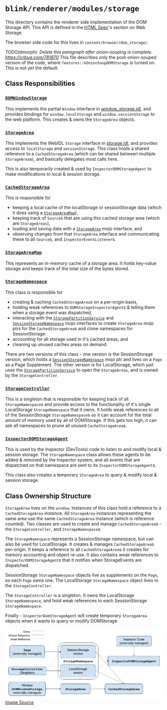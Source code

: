# `blink/renderer/modules/storage`

This directory contains the renderer side implementation of the DOM Storage API. This API is defined in the [HTML Spec](https://html.spec.whatwg.org/multipage/webstorage.html)'s section on Web Storage.

The browser side code for this lives in `content/browser/dom_storage/`.

*TODO(dmurph): Delete this paragraph after onion-souping is complete.
https://crbug.com/781870*
This file describes only the post-onion-souped version of the code, where
`features::kOnionSoupDOMStorage` is turned on. This is not yet the default.

## Class Responsibilities
### [`DOMWindowStorage`](dom_window_storage.h)
This implements the partial `Window` interface in
[window_storage.idl](window_storage.idl), and provides bindings for
`window.localStorage` and `window.sessionStorage` to the web platform. This
creates & owns the `StorageArea` objects.
### [`StorageArea`](storage_area.h)
This implements the WebIDL `Storage` interface in [storage.idl](storage.idl),
and provides access to `localStorage` and `sessionStorage`. This class holds a
shared reference to a `CachedStorageArea` (which can be shared between multiple
`StorageArea`s), and basically delegates most calls here.

This is also temporarily created & used by `InspectorDOMStorageAgent` to make modifications to local & session storage.
### [`CachedStorageArea`](cached_storage_area.h)
This is responsible for
 * keeping a local cache of the localStorage or sessionStorage data (which it
 does using a [`StorageAreaMap`](storage_area_map.h)),
 * keeping track of `Source`s that are using this cached storage area (which
 are `StorageAreas`),
 * loading and saving data with a
 [`StorageArea`](../../../public/mojom/dom_storage/storage_area.mojom) mojo
 interface, and
 * observing changes from that `StorageArea` interface and communicating these
 to all `Source`s, and `InspectorEventListener`s.
### [`StorageAreaMap`](storage_area_map.h)
This represents an in-memory cache of a storage area. It holds key-value
storage and keeps track of the total size of the bytes stored.
### [`StorageNamespace`](storage_namespace.h)
This class is responsible for
 * creating & caching `CachedStorageArea`s on a per-origin basis,
 * holding weak references to `DOMStorageInspectorAgent`s & telling them when a
 storage event was dispatched,
 * interacting with the
 [`StoragePartitionService`](../../../public/mojom/dom_storage/storage_partition_service.mojom)
 and
 [`SessionStorageNamespace`](../../../public/mojom/dom_storage/session_storage_namespace.mojom)
 mojo interfaces to create `StorageArea` mojo ptrs for the `CachedStorageArea`s
 and clone namespaces for SessionStorage.
* accounting for all storage used in it's cached areas, and
* cleaning up unused caches areas on demand.

There are two versions of this class - one version is the SessionStorage
version, which holds a
[`SessionStorageNamespace`](../../../public/mojom/dom_storage/session_storage_namespace.mojom)
mojo ptr and lives on a `Page` as a Page Supplement. The other version is for
LocalStorage, which just uses the
[`StoragePartitionService`](../../../public/mojom/dom_storage/storage_partition_service.mojom)
to open the `StorageAreas`, and is owned by the `StorageController`.

### [`StorageController`](storage_controller.h)
This is a singleton that is responsible for keeping track of all
`StorageNamespace`s and provide access to the functionality of it's single
LocalStorage `StorageNamespace` that it owns. It holds weak references to all
of the SessionStorage `StorageNamespace`s so it can account for the total
amount of memory used by all of DOMStorage. If this gets too high, it can ask
all namespaces to prune all unused `CacheStorageArea`s.
### [`InspectorDOMStorageAgent`](inspector_dom_storage_agent.h)
This is used by the Inspector (DevTools) code to listen to and modify local &
session storage. The `StorageNamespace` class allows these agents to be added &
removed by the Inspector system, and all events that are dispatched on that
namespace are sent to its `InspectorDOMStorageAgent`s.

This class also creates a temporary `StorageArea` to query & modify local &
session storage.
## Class Ownership Structure
`StorageArea` lives on the `window`. Instances of this class hold a reference
to a `CachedStorageArea` instance. All `StorageArea` instances representing the
same area use the same `CachedStorageArea` instance (which is reference
counted). Two classes are used to create and manage `CachedStorageArea`s - the
`StorageController`, and `StorageNamespace`s.

The `StorageNamespace` represents a SessionStorage namespace, but can also be
used for LocalStorage. It creates & manages `CachedStorageArea`s per-origin. It
keeps a reference to all `CachedStorageArea`s it creates for memory accounting
and object re-use. It also contains weak references to
`InspectorDOMStorageAgent`s that it notifies when StorageEvents are dispatched.

SessionStorage `StorageNamespace` objects live as supplements on the `Page`, so
each `Page` owns one. The LocalStorage `StorageNamespace` object lives in the
`StorageController`.

The `StorageController` is a singleton. It owns the LocalStorage
`StorageNamespace`, and hold weak references to each SessionStorage
`StorageNamespace`.

Finally - `InspectorDomStorageAgent` will create temporary `StorageArea`
objects when it wants to query or modify DOMStorage.

![Object ownership graph](docs/ownership.png)
[Image Source](https://docs.google.com/drawings/d/1YlaLMyJT5G8jqU_wHnldWIA3LEtGBPFs39gLkikAzyc/edit?usp=sharing)
